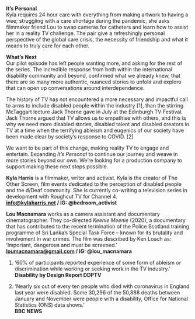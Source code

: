 
**It’s Personal**  
Kyla requires 24 hour care with everything from making artwork to having a wee; struggling with a care shortage during the pandemic, she asks filmmaker friend Lou to swap cameras for catheters and learn how to assist her in a reality TV challenge. The pair give a refreshingly personal perspective of the global care crisis, the necessity of friendship and what it means to truly care for each other.

**What’s Next**  
Our pilot episode has left people wanting more, and asking for the rest of the series. The incredible response from both within the international disability community and beyond, confirmed what we already knew, that there are so many more authentic, nuanced stories to unfold and explore that can open up conversations around interdependence.

The history of TV has not encountered a more necessary and impactful call to arms to include disabled people within the industry [1], than the stirring McTaggart lecture Jack Thorne gave in July at the Edinburgh TV Festival. Jack Thorne argued that TV allows us to empathise with others, and this is why we need more disabled stories, disabled talent and disabled creators in TV at a time when the terrifying ableism and eugenics of our society have been made clear by society’s response to COVID. [2]

We want to be part of this change, making reality TV to engage and entertain. Expanding _It’s Personal_ to continue our journey and weave in more stories beyond our own. We’re looking for a production company to support making these next steps possible.

**Kyla Harris**  is a filmmaker, writer and activist. Kyla is the creator of The Other Screen, film events dedicated to the perception of disabled people and the d/Deaf community. She is currently co-writing a television series in development with Roughcut TV for Channel 4.  
**info@kylaharris.net / IG: @bedroom_activist**  

**Lou Macnamara**  works as a camera assistant and documentary cinematographer. They co-directed _Keenie Meenie_ (2020), a documentary that has contributed to the recent termination of the Police Scotland training programme of Sri Lanka’s Special Task Force – known for its brutality and involvement in war crimes. The film was described by Ken Loach as: ‘Important, dangerous and must be screened.’  
**loumacnamara@gmail.com / IG: @lou_macnamara**
<br>

1.  ‘60% of participants reported experience of some form of ableism or discrimination while working or seeking work in  the TV industry.’  
    **Disability by Design Report DDPTV**

2. ‘Nearly six out of every ten people who died with coronavirus in England last year were disabled. Some 30,296 of the 50,888 deaths between January and November were people with a disability, Office for National Statistics (ONS) data shows.’  
**BBC NEWS**
<br><br>
<!--stackedit_data:
eyJoaXN0b3J5IjpbMTc0ODA5OTUwMl19
-->
